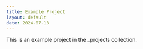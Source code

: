 ```yaml
---
title: Example Project
layout: default
date: 2024-07-18
---
```


This is an example project in the _projects collection. 